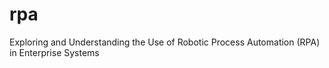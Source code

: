 # rpa
Exploring and Understanding the Use of Robotic Process Automation (RPA) in Enterprise Systems
